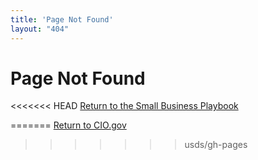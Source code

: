 ```yaml
---
title: 'Page Not Found'
layout: "404"
---
```


# Page Not Found

<<<<<<< HEAD
[Return to the Small Business Playbook](http://playbook.smartwave.biz)

=======
[Return to CIO.gov](https://cio.gov)
>>>>>>> usds/gh-pages
